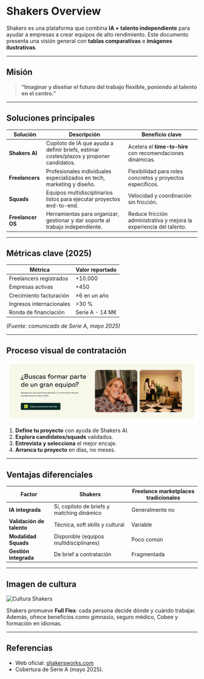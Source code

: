 # Shakers Overview

Shakers es una plataforma que combina **IA + talento independiente** para ayudar a empresas a crear equipos de alto rendimiento. Este documento presenta una visión general con **tablas comparativas** e **imágenes ilustrativas**.

---

## Misión

> **“Imaginar y diseñar el futuro del trabajo flexible, poniendo al talento en el centro.”**

---

## Soluciones principales

| Solución        | Descripción                                                                 | Beneficio clave                                   |
|-----------------|-----------------------------------------------------------------------------|--------------------------------------------------|
| **Shakers AI**  | Copiloto de IA que ayuda a definir briefs, estimar costes/plazos y proponer candidatos. | Acelera el **time-to-hire** con recomendaciones dinámicas. |
| **Freelancers** | Profesionales individuales especializados en tech, marketing y diseño.      | Flexibilidad para roles concretos y proyectos específicos. |
| **Squads**      | Equipos multidisciplinarios listos para ejecutar proyectos end-to-end.      | Velocidad y coordinación sin fricción.           |
| **Freelancer OS** | Herramientas para organizar, gestionar y dar soporte al trabajo independiente. | Reduce fricción administrativa y mejora la experiencia del talento. |

---

## Métricas clave (2025)

| Métrica                  | Valor reportado |
|---------------------------|-----------------|
| Freelancers registrados   | +10.000         |
| Empresas activas          | +450            |
| Crecimiento facturación   | ×6 en un año    |
| Ingresos internacionales  | >30 %           |
| Ronda de financiación     | Serie A - 14 M€ |

*(Fuente: comunicado de Serie A, mayo 2025)*

---

## Proceso visual de contratación

![Contratación Shakers](./img/Contratacion_Shakers.png)

1. **Define tu proyecto** con ayuda de Shakers AI.  
2. **Explora candidatos/squads** validados.  
3. **Entrevista y selecciona** el mejor encaje.  
4. **Arranca tu proyecto** en días, no meses.

---

## Ventajas diferenciales

| Factor                 | Shakers                                   | Freelance marketplaces tradicionales |
|------------------------|-------------------------------------------|--------------------------------------|
| **IA integrada**       | Sí, copiloto de briefs y matching dinámico | Generalmente no                      |
| **Validación de talento** | Técnica, soft skills y cultural            | Variable                              |
| **Modalidad Squads**   | Disponible (equipos multidisciplinares)   | Poco común                            |
| **Gestión integrada**  | De brief a contratación                   | Fragmentada                           |

---

## Imagen de cultura

![Cultura Shakers](./img/Cultura_Shakers.png)

Shakers promueve **Full Flex**: cada persona decide dónde y cuándo trabajar. Además, ofrece beneficios como gimnasio, seguro médico, Cobee y formación en idiomas.

---

## Referencias
- Web oficial: [shakersworks.com](https://www.shakersworks.com)  
- Cobertura de Serie A (mayo 2025).  
